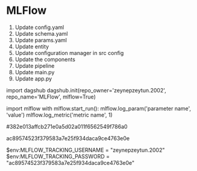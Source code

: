# MLFlow

1. Update config.yaml
2. Update schema.yaml
3. Update params.yaml
4. Update entity
5. Update configuration manager in src config
6. Update the components
7. Update pipeline
8. Update main.py
9. Update app.py




import dagshub
dagshub.init(repo_owner='zeynepzeytun.2002', repo_name='MLFlow', mlflow=True)

import mlflow
with mlflow.start_run():
  mlflow.log_param('parameter name', 'value')
  mlflow.log_metric('metric name', 1)


  #382e013affcb271e0a5d02a011f6562549f786a0



  ac89574523f379583a7e25f934daca9ce4763e0e

  $env:MLFLOW_TRACKING_USERNAME = "zeynepzeytun.2002" 
$env:MLFLOW_TRACKING_PASSWORD = "ac89574523f379583a7e25f934daca9ce4763e0e"
